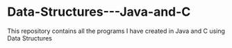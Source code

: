 # Data-Structures---Java-and-C
This repository contains all the programs I have created in Java and C using Data Structures

